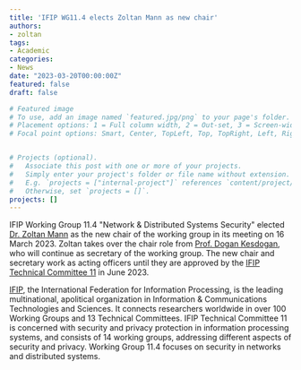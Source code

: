 ```yaml
---
title: 'IFIP WG11.4 elects Zoltan Mann as new chair'
authors:
- zoltan
tags:
- Academic
categories:
- News
date: "2023-03-20T00:00:00Z"
featured: false
draft: false

# Featured image
# To use, add an image named `featured.jpg/png` to your page's folder.
# Placement options: 1 = Full column width, 2 = Out-set, 3 = Screen-width
# Focal point options: Smart, Center, TopLeft, Top, TopRight, Left, Right, BottomLeft, Bottom, BottomRight


# Projects (optional).
#   Associate this post with one or more of your projects.
#   Simply enter your project's folder or file name without extension.
#   E.g. `projects = ["internal-project"]` references `content/project/deep-learning/index.md`.
#   Otherwise, set `projects = []`.
projects: []
---
```


IFIP Working Group 11.4 "Network & Distributed Systems Security" elected [Dr. Zoltan Mann](https://cci-research.nl/author/zoltan-mann/) as the new chair of the working group in its meeting on 16 March 2023. Zoltan takes over the chair role from [Prof. Dogan Kesdogan](https://www.uni-regensburg.de/informatik-data-science/wi-kesdogan/team/prof-dr-dogan-kesdogan/index.html), who will continue as secretary of the working group. The new chair and secretary work as acting officers until they are approved by the [IFIP Technical Committee 11](https://www.ifiptc11.org/) in June 2023.

[IFIP](https://ifip.org/), the International Federation for Information Processing, is the leading multinational, apolitical organization in Information & Communications Technologies and Sciences. It connects researchers worldwide in over 100 Working Groups and 13 Technical Committees.
IFIP Technical Committee 11 is concerned with security and privacy protection in information processing systems, and consists of 14 working groups, addressing different aspects of security and privacy. Working Group 11.4 focuses on security in networks and distributed systems.
